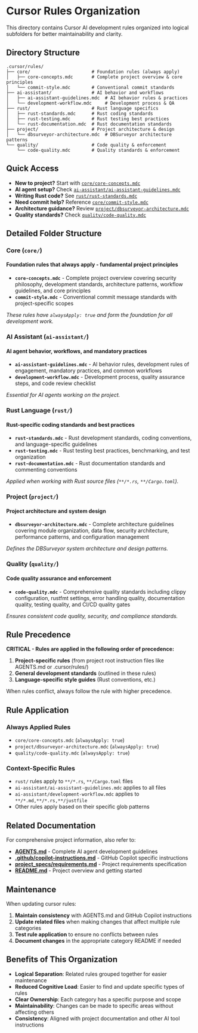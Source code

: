 # Cursor Rules Organization

This directory contains Cursor AI development rules organized into logical subfolders for better maintainability and clarity.

## Directory Structure

```text
.cursor/rules/
├── core/                       # Foundation rules (always apply)
│   ├── core-concepts.mdc       # Complete project overview & core principles
│   └── commit-style.mdc        # Conventional commit standards
├── ai-assistant/               # AI behavior and workflows
│   ├── ai-assistant-guidelines.mdc  # AI behavior rules & practices
│   └── development-workflow.mdc     # Development process & QA
├── rust/                       # Rust language specifics
│   ├── rust-standards.mdc      # Rust coding standards
│   ├── rust-testing.mdc        # Rust testing best practices
│   └── rust-documentation.mdc  # Rust documentation standards
├── project/                    # Project architecture & design
│   └── dbsurveyor-architecture.mdc  # DBSurveyor architecture patterns
└── quality/                    # Code quality & enforcement
    └── code-quality.mdc        # Quality standards & enforcement
```

## Quick Access

- **New to project?** Start with [`core/core-concepts.mdc`](core/core-concepts.mdc)
- **AI agent setup?** Check [`ai-assistant/ai-assistant-guidelines.mdc`](ai-assistant/ai-assistant-guidelines.mdc)
- **Writing Rust code?** See [`rust/rust-standards.mdc`](rust/rust-standards.mdc)
- **Need commit help?** Reference [`core/commit-style.mdc`](core/commit-style.mdc)
- **Architecture guidance?** Review [`project/dbsurveyor-architecture.mdc`](project/dbsurveyor-architecture.mdc)
- **Quality standards?** Check [`quality/code-quality.mdc`](quality/code-quality.mdc)

## Detailed Folder Structure

### Core (`core/`)

#### Foundation rules that always apply - fundamental project principles

- **`core-concepts.mdc`** - Complete project overview covering security philosophy, development standards, architecture patterns, workflow guidelines, and core principles
- **`commit-style.mdc`** - Conventional commit message standards with project-specific scopes

*These rules have `alwaysApply: true` and form the foundation for all development work.*

### AI Assistant (`ai-assistant/`)

#### AI agent behavior, workflows, and mandatory practices

- **`ai-assistant-guidelines.mdc`** - AI behavior rules, development rules of engagement, mandatory practices, and common workflows
- **`development-workflow.mdc`** - Development process, quality assurance steps, and code review checklist

*Essential for AI agents working on the project.*

### Rust Language (`rust/`)

#### Rust-specific coding standards and best practices

- **`rust-standards.mdc`** - Rust development standards, coding conventions, and language-specific guidelines
- **`rust-testing.mdc`** - Rust testing best practices, benchmarking, and test organization
- **`rust-documentation.mdc`** - Rust documentation standards and commenting conventions

*Applied when working with Rust source files (`**/*.rs`, `**/Cargo.toml`).*

### Project (`project/`)

#### Project architecture and system design

- **`dbsurveyor-architecture.mdc`** - Complete architecture guidelines covering module organization, data flow, security architecture, performance patterns, and configuration management

*Defines the DBSurveyor system architecture and design patterns.*

### Quality (`quality/`)

#### Code quality assurance and enforcement

- **`code-quality.mdc`** - Comprehensive quality standards including clippy configuration, rustfmt settings, error handling quality, documentation quality, testing quality, and CI/CD quality gates

*Ensures consistent code quality, security, and compliance standards.*

## Rule Precedence

**CRITICAL - Rules are applied in the following order of precedence:**

1. **Project-specific rules** (from project root instruction files like AGENTS.md or .cursor/rules/)
2. **General development standards** (outlined in these rules)
3. **Language-specific style guides** (Rust conventions, etc.)

When rules conflict, always follow the rule with higher precedence.

## Rule Application

### Always Applied Rules

- `core/core-concepts.mdc` (`alwaysApply: true`)
- `project/dbsurveyor-architecture.mdc` (`alwaysApply: true`)
- `quality/code-quality.mdc` (`alwaysApply: true`)

### Context-Specific Rules

- `rust/` rules apply to `**/*.rs`, `**/Cargo.toml` files
- `ai-assistant/ai-assistant-guidelines.mdc` applies to all files
- `ai-assistant/development-workflow.mdc` applies to `**/*.md,**/*.rs,**/justfile`
- Other rules apply based on their specific glob patterns

## Related Documentation

For comprehensive project information, also refer to:

- **[AGENTS.md](../../AGENTS.md)** - Complete AI agent development guidelines
- **[.github/copilot-instructions.md](../../.github/copilot-instructions.md)** - GitHub Copilot specific instructions
- **[project_specs/requirements.md](../../project_specs/requirements.md)** - Project requirements specification
- **[README.md](../../README.md)** - Project overview and getting started

## Maintenance

When updating cursor rules:

1. **Maintain consistency** with AGENTS.md and GitHub Copilot instructions
2. **Update related files** when making changes that affect multiple rule categories
3. **Test rule application** to ensure no conflicts between rules
4. **Document changes** in the appropriate category README if needed

## Benefits of This Organization

- **Logical Separation**: Related rules grouped together for easier maintenance
- **Reduced Cognitive Load**: Easier to find and update specific types of rules
- **Clear Ownership**: Each category has a specific purpose and scope
- **Maintainability**: Changes can be made to specific areas without affecting others
- **Consistency**: Aligned with project documentation and other AI tool instructions
